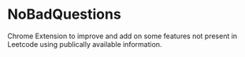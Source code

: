 # NoBadQuestions
Chrome Extension to improve and add on some features not present in Leetcode using publically available information.
